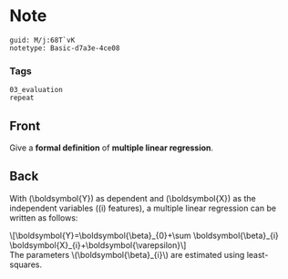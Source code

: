 # Note
```
guid: M/j:68T`vK
notetype: Basic-d7a3e-4ce08
```

### Tags
```
03_evaluation
repeat
```

## Front
Give a <b>formal definition</b> of <b>multiple linear
regression</b>.

## Back
With \(\boldsymbol{Y}\) as dependent and \(\boldsymbol{X}\) as the
independent variables (\(i\) features), a multiple linear
regression can be written as follows:
<div>
  \[\boldsymbol{Y}=\boldsymbol{\beta}_{0}+\sum
  \boldsymbol{\beta}_{i}
  \boldsymbol{X}_{i}+\boldsymbol{\varepsilon}\]
</div>
<div>
  The parameters \(\boldsymbol{\beta}_{i}\) are estimated using
  least-squares.
</div>
